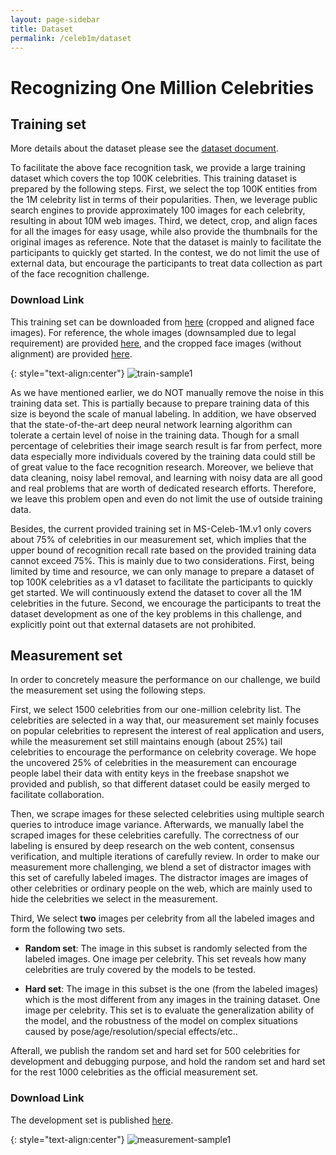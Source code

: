 ```yaml
---
layout: page-sidebar
title: Dataset
permalink: /celeb1m/dataset
---
```

# Recognizing One Million Celebrities 
## Training set

More details about the dataset please see the [dataset document](https://www.microsoft.com/en-us/research/publication/ms-celeb-1m-dataset-benchmark-large-scale-face-recognition-2/). 

To facilitate the above face recognition task, we provide a large training dataset which covers the top 100K celebrities. 
This training dataset is prepared by the following steps. First, we select the top 100K entities from the 1M celebrity list in terms of their popularities. 
Then, we leverage public search engines to provide approximately 100 images for each celebrity, resulting in about 10M web images. 
Third, we detect, crop, and align faces for all the images for easy usage, while also provide the thumbnails for the original images as reference. 
Note that the dataset is mainly to facilitate the participants to quickly get started. 
In the contest, we do not limit the use of external data, but encourage the participants to treat data collection as part of the face recognition challenge.


### Download Link
This training set can be downloaded from [here](/download/aligned) (cropped and aligned face images). 
For reference, the whole images (downsampled due to legal requirement) are provided [here](/download/full), and the cropped face images (without alignment) are provided [here](/download/cropped). 

{: style="text-align:center"}
![train-sample1](../../assets/dataset/training.jpg) 

As we have mentioned earlier, we do NOT manually remove the noise in this training data set. 
This is partially because to prepare training data of this size is beyond the scale of manual labeling. 
In addition, we have observed that the state-of-the-art deep neural network learning algorithm can tolerate a certain level of noise in the training data. 
Though for a small percentage of celebrities their image search result is far from perfect, more data especially more individuals covered by the training data could still be of great value to the face recognition research. 
Moreover, we believe that data cleaning, noisy label removal, and learning with noisy data are all good and real problems that are worth of dedicated research efforts. 
Therefore, we leave this problem open and even do not limit the use of outside training data.

Besides, the current provided training set in MS-Celeb-1M.v1 only covers about 75% of celebrities in our measurement set, 
which implies that the upper bound of recognition recall rate based on the provided training data cannot exceed 75%. 
This is mainly due to two considerations. 
First, being limited by time and resource, we can only manage to prepare a dataset of top 100K celebrities as a v1 dataset to facilitate the participants to quickly get started. 
We will continuously extend the dataset to cover all the 1M celebrities in the future. 
Second, we encourage the participants to treat the dataset development as one of the key problems in this challenge, and explicitly point out that external datasets are not prohibited.


## Measurement set

In order to concretely measure the performance on our challenge, 
we build the measurement set using the following steps. 

First, 
we select 1500 celebrities from our one-million celebrity list. 
The celebrities
are selected in a way that, our measurement set mainly focuses on popular
celebrities to represent the interest of real application and users, while the measurement
set still maintains enough (about 25%) tail celebrities to encourage the
performance on celebrity coverage. 
We hope the uncovered 25% of celebrities in the measurement can encourage people label their data with entity keys in the freebase snapshot we provided and publish, so that different dataset could be easily merged to facilitate collaboration.

Then, we scrape images for these selected celebrities using multiple search queries to introduce image variance. 
Afterwards, we manually label the scraped images for these celebrities
carefully. 
The correctness of our labeling is ensured by deep research on the
web content, consensus verification, and multiple iterations of carefully review.
In order to make our measurement more challenging, we blend a set of distractor
images with this set of carefully labeled images. The distractor images are
images of other celebrities or ordinary people on the web, which are mainly used
to hide the celebrities we select in the measurement.

Third, We select **two** images per celebrity from all the labeled images and form the following two sets. 

* **Random set**:
The image in this subset is randomly selected from the labeled images. One
image per celebrity. This set reveals how many celebrities are truly covered
by the models to be tested.

* **Hard set**:
The image in this subset is the one (from the labeled images) which is
the most different from any images in the training dataset. One image per
celebrity. This set is to evaluate the generalization ability of the model, 
and the robustness of the model on complex situations caused by pose/age/resolution/special effects/etc.. 

Afterall, 
we publish the random set and hard set for 500 celebrities for development and debugging purpose, 
and hold the random set and hard set for the rest 1000 celebrities as the official measurement set. 


### Download Link
The development set is published [here](/download/devset). 

{: style="text-align:center"}
![measurement-sample1](../../assets/dataset/measurement.jpg)